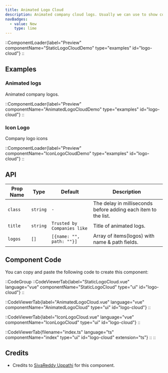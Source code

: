 ```yaml
---
title: Animated Logo Cloud
description: Animated company cloud logs. Usually we can use to show company logos.
navBadges:
  - value: New
    type: lime
---
```


::ComponentLoader{label="Preview" componentName="StaticLogoCloudDemo" type="examples" id="logo-cloud"}
::

## Examples

### Animated logs

Animated company logos.

::ComponentLoader{label="Preview" componentName="AnimatedLogoCloudDemo" type="examples" id="logo-cloud"}
::

### Icon Logo

Company logo icons

::ComponentLoader{label="Preview" componentName="IconLogoCloudDemo" type="examples" id="logo-cloud"}
::

## API

| Prop Name | Type     | Default                     | Description                                                    |
| --------- | -------- | --------------------------- | -------------------------------------------------------------- |
| `class`   | `string` | `-`                         | The delay in milliseconds before adding each item to the list. |
| `title`   | `string` | `Trusted by Companies like` | Title of animated logs.                                        |
| `logos`   | `[]`     | `[{name: "", path: ""}]`    | Array of items(logos) with name & path fields.                 |

## Component Code

You can copy and paste the following code to create this component:

::CodeGroup
::CodeViewerTab{label="StaticLogoCloud.vue" language="vue" componentName="StaticLogoCloud" type="ui" id="logo-cloud"}
::

::CodeViewerTab{label="AnimatedLogoCloud.vue" language="vue" componentName="AnimatedLogoCloud" type="ui" id="logo-cloud"}
::

::CodeViewerTab{label="IconLogoCloud.vue" language="vue" componentName="IconLogoCloud" type="ui" id="logo-cloud"}
::

::CodeViewerTab{filename="index.ts" language="ts" componentName="index" type="ui" id="logo-cloud" extension="ts"}
::
::

## Credits

- Credits to [SivaReddy Uppathi](https://github.com/sivareddyuppathi) for this component.
